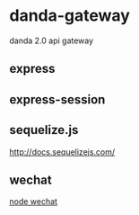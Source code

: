 # danda-gateway
danda 2.0 api gateway


## express
## express-session

## sequelize.js
http://docs.sequelizejs.com/

## wechat
[node wechat](https://github.com/node-webot/wechat)

